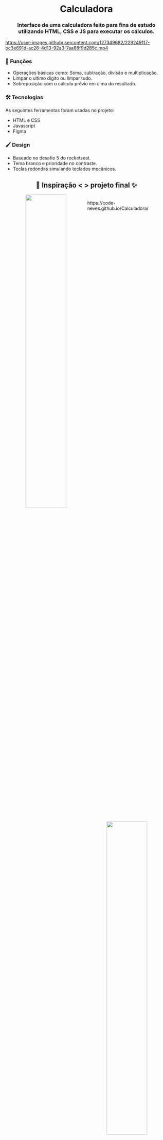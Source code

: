 <h1 align="center"> Calculadora </h1>

<h3 align="center">Interface de uma calculadora feito para fins de estudo utilizando HTML, CSS e JS para executar os cálculos. </h3>
 

https://user-images.githubusercontent.com/127349682/229249117-bc3e691d-ac26-4d13-92a3-7aa68f9d285c.mp4


### 📱 Funções

-  Operações básicas como: Soma, subtração, divisão e multiplicação.
-  Limpar o ultimo digito ou limpar tudo.
-  Sobreposição com o cálculo prévio em cima do resultado.

### 🛠 Tecnologias

As seguintes ferramentas foram usadas no projeto:

- HTML e CSS
- Javascript
- Figma

### 🖌️ Design
- Baseado no desafio 5 do rocketseat.
- Tema branco e prioridade no contraste.
- Teclas redondas simulando teclados mecânicos.




<h2 align="center">   🍇 Inspiração < > projeto final ✨ </h2>
<p align="center">
<img width="50%" align="left" src="https://user-images.githubusercontent.com/127349682/229248295-d7c66cb6-50c9-474b-a83c-0d890f0f2a22.png"> <img align="right" width="50%" src="https://user-images.githubusercontent.com/127349682/229248063-34e2da3a-7390-4538-8679-7e8c07f599ed.png">
</p>



<br>
https://code-neves.github.io/Calculadora/

